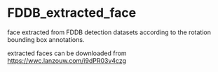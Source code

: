 # FDDB_extracted_face
face extracted from FDDB detection datasets according to the rotation bounding box annotations.

extracted faces can be downloaded from https://wwc.lanzouw.com/i9dPR03v4czg
